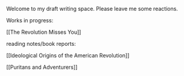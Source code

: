 Welcome to my draft writing space. Please leave me some reactions. 

Works in progress:

[[The Revolution Misses You]]

reading notes/book reports:

[[Ideological Origins of the American Revolution]]

[[Puritans and Adventurers]]

